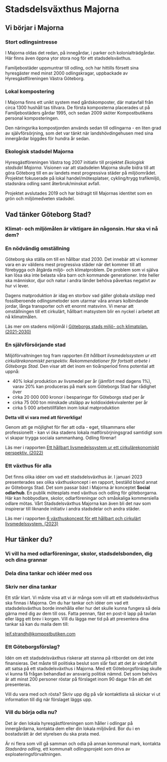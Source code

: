 # Stadsdelsväxthus Majorna

## Vi börjar i Majorna

### Stort odlingsintresse

I Majorna oldas det redan, på innegårdar, i parker och kolonialträdgårdar. Här
finns även öppna ytor stora nog för ett stadsdelsväxthus.

Familjebostäder uppmuntrar till odling, och har hittills försett sina hyresgäster
med minst 2000 odlingskragar, uppbackade av Hyresgästföreningen Västra Göteborg.

### Lokal kompostering

I Majorna finns ett unikt system med gårdskomposter, där matavfall från circa 1300
hushåll tas tillvara. De första komposterna placerades ut på Familjebostäders gårdar
1995, och sedan 2009 sköter Kompostbutikens personal komposteringen.

Den näringsrika kompostjorden används sedan till odlingarna - en liten grad av
självförsörjning, som det var tänkt när landshövdingehusen med sina innergårdar
biggdes för hundra år sedan.

### Ekologisk stadsdel Majorna

Hyresgästföreningen Västra tog 2007 initiativ till projektet *Ekologisk stadsdel
Majorna*. Visionen var att stadsdelen Majorna skulle bidra till att göra Göteborg
till en av landets mest progressiva städer på miljöområdet. Projektet fokuserade
på lokal handel/mötesplatser, cykling/trygg trafikmiljö, stadsnära odling samt
återbruk/minskat avfall.

Projektet avslutades 2019 och har bidragit till Majornas identitet som en
grön och miljömedveten stadsdel.

## Vad tänker Göteborg Stad?

### Klimat- och miljömålen är viktigare än någonsin. Hur ska vi nå dem?

### En nödvändig omställning

Göteborg ska ställa om till en hållbar stad 2030. Det innebär att vi kommer vara
en av väldens mest progressiva städer när det kommer till att förebygga och åtgärda
miljö- och klimatproblem. De problem som vi själva kan lösa ska inte belasta våra
barn och kommande generationer. Inte heller ska människor, djur och natur i andra
länder behöva påverkas negativt av hur vi lever.

Dagens matproduktion är idag en storbov vad gäller globala utsläpp med fossilberoende
odlingsmetoder som utarmar våra annars kolbindande jordar, långa transporter och
ett enormt matsvinn. Vi menar att omställningen till ett cirkulärt, hållbart matsystem
blir en nyckel i arbetet att nå klimatmålen.

Läs mer om stadens miljömål i <a href="https://goteborg.se/wps/wcm/connect/4578bcdd-0a21-4d90-98c5-8ec4e68b366b/G%C3%B6teborgs+Stads+milj%C3%B6-+och+klimatprogram+2021-2030.pdf?MOD=AJPERES"
target="_blank">Göteborgs stads miljö- och klimatplan. (2021-2030)</a>

### En självförsörjande stad

Miljöförvaltningen tog fram rapporten *Ett hållbart livsmedelssystem ur ett cirkulärekonomiskt
perspektiv. Rekommendationer för fortsatt arbete i Göteborgs Stad.* Den visar
att det inom en tioårsperiod finns potential att uppnå:

* 40% lokal produktion av livsmedel per år (jämfört med dagens 1%), varav 20% kan produceras
på mark som Göteborgs Stad har rådighet över
* cirka 20 000 000 kronor i besparingar för Göteborgs stad per år
* cirka 75 000 ton minskade utsläpp av koldioxidekvivalenter per år
* cirka 5 000 arbetstillfällen inom lokal matproduktion

**Detta vill vi vara med att förverkliga!**

Genom att ge möjlighet för fler att odla - eget, tillsammans eller professionellt -
kan vi öka stadens lokala matförsörjningsgrad samtidigt som vi skapar trygga sociala sammanhang.
Odling förenar!

Läs mer i rapporten <a href="https://goteborg.se/wps/wcm/connect/b628fcd8-b61f-4d9a-b917-979de0ec1d6a/Korr_N800_R_2022_3_Ett+h%C3%A5llbart+livsmedelsystem+ur+ett+cirkul%C3%A4rekonomiskt+perspektiv.pdf?MOD=AJPERES"
target="_blank">Ett hållbart livsmedelssystem ur ett cirkulärekonomiskt
perspektiv. (2022)</a>

### Ett växthus för alla

Det finns olika idéer om vad ett stadsdelsväxthus är. I januari 2023 presenterades
sex olika växthuskoncept i en rapport, beställd bland annat av Göteborgs Stad. Det som
passar bäst i Majorna är konceptet **Social odlarhub**. En publik mötesplats
med växthus och odling för göteborgarna. Här kan hobbyodlare, skolor,
odlarföreningar och småskaliga kommersiella odlare mötas. Vårt Stadsdelsväxthus
Majorna kan även bli det nav som inspirerar till liknande initiativ i andra
stadsdelar och andra städer.

Läs mer i rapporten <a href="https://stadsnaraodling.goteborg.se/wp-content/uploads/6-v%C3%A4xthuskoncept.pdf"
target="_blank">6 växthuskoncept för ett hållbart  och cirkulärt
livsmedelssystem. (2023)</a>

## Hur tänker du?

### Vi vill ha med odlarföreningar, skolor, stadsdelsbonden, dig och dina grannar

### Dela dina tankar och idéer med oss

### Skriv ner dina tankar

Ett står klart. Vi måste visa att vi är många som vill att ett stadsdelsväxthus ska finnas i Majorna.
Om du har tankar och idéer om vad ett stadsdelsväxthus borde innehålla eller hur
det skulle kunna fungera så dela gärna med dig av dem till oss. Fatta pennan, fäst en
post-it lapp på tavlan eller lägg ett brev i korgen. Vill du lägga mer tid på att
presentera dina tankar så kan du maila dem till:

<a href= "mailto:leif.strandh@kompopstbutiken.com" target=_blank>leif.strandh@kompostbutiken.com</a>

### Ett Göteborgsförslag?

Idén om ett stadsdelsväxthus riskerar att stanna på ritbordet om det inte finansieras.
Det måste till politiska beslut som slår fast att det är värdefullt att satsa
på ett stadsdelsväxthus i Majorna. Med ett Göteborgsförslag skulle vi kunna få frågan
behandlad av ansvarig politisk nämnd. Det som behövs är att minst 200 personer röstar på förslaget inom 90 dagar från att det presenteras.

Vill du vara med och rösta? Skriv upp dig på vår kontaktlista så skickar vi ut information
till dig när förslaget läggs upp.

### Vill du börja odla nu?

Det är den lokala hyresgästföreningen som håller i odlingar på innergårdarna, kontakta
dem eller din lokala miljövård. Bor du i en bostadsrätt är det styrelsen du ska prata
med.

Är ni flera som vill gå samman och odla på annan kommunal mark, kontakta *Stadsnära
odling*, ett kommunalt odlingsprojekt som drivs av exploateringsförvaltningen.
